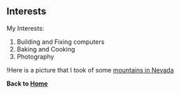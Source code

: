 ## Interests

My Interests:

1. Building and Fixing computers
2. Baking and Cooking
3. Photography

!Here is a picture that I took of some [mountains in Nevada](https://www.facebook.com/photo/?fbid=675671343112309&set=a.109670649712384)

**Back to [Home](README.md)**
